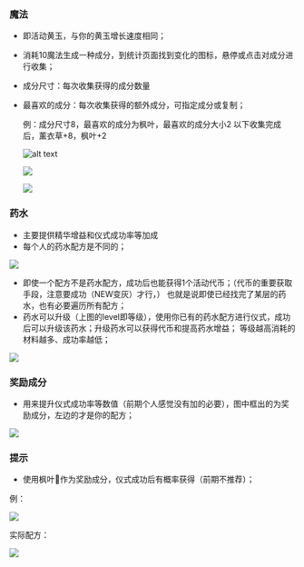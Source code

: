 ### 魔法

*   即活动黄玉，与你的黄玉增长速度相同；
*   消耗10魔法生成一种成分，到统计页面找到变化的图标，悬停或点击对成分进行收集；
*   成分尺寸：每次收集获得的成分数量
*   最喜欢的成分：每次收集获得的额外成分，可指定成分或复制；

    例：成分尺寸8，最喜欢的成分为枫叶，最喜欢的成分大小2
    以下收集完成后，薰衣草+8，枫叶+2

    ![alt text](../../public/img/event/nighthunt/成分收集前.png)

    ![](api/attachments/TQGlGdFn7nGe/image/%E6%88%90%E5%88%86%E6%94%B6%E9%9B%86%E5%89%8D.png)

    ![](api/attachments/eSJYT38nH8ci/image/%E6%88%90%E5%88%86%E6%94%B6%E9%9B%86%E5%90%8E.png)


### 药水

*   主要提供精华增益和仪式成功率等加成
*   每个人的药水配方是不同的；

![](api/attachments/rNKxffzbMrqC/image/%E8%8D%AF%E6%B0%B4%EF%BC%88%E5%8D%87%E7%BA%A7%E5%89%8D%EF%BC%89.png)

*   即使一个配方不是药水配方，成功后也能获得1个活动代币；（代币的重要获取手段，注意要成功（NEW变灰）才行，）
    也就是说即使已经找完了某层的药水，也有必要遍历所有配方；
*   药水可以升级（上图的level即等级），使用你已有的药水配方进行仪式，成功后可以升级该药水；升级药水可以获得代币和提高药水增益；
    等级越高消耗的材料越多、成功率越低；

![](api/attachments/nWMQ3DIlanEU/image/image.png)

### 奖励成分

*   用来提升仪式成功率等数值（前期个人感觉没有加的必要），图中框出的为奖励成分，左边的才是你的配方；

![](api/attachments/mqWfyW1Ui0B3/image/image.png)

### 提示

*   使用枫叶🍁作为奖励成分，仪式成功后有概率获得（前期不推荐）；

例：

![](api/attachments/chbCEtpN3cVO/image/image.png)

实际配方：

![](api/attachments/XRHknOO1nmiW/image/%E5%AE%8C%E6%88%90hint1.png)